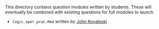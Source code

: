 This directory contains question modules written by students. These will eventually be combined with existing questions for full modules to launch.

+ `logic_oper_prac.Rmd` written by [John Kovaleski](https://github.com/jakekova)

